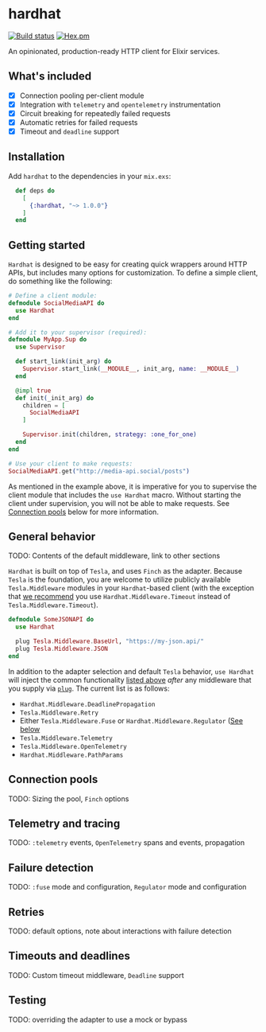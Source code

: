 # hardhat

[![Build status](https://github.com/seancribbs/hardhat/actions/workflows/ci.yaml/badge.svg)](https://github.com/seancribbs/hardhat/actions/workflows/ci.yaml) [![Hex.pm](https://img.shields.io/hexpm/v/hardhat.svg)](https://hex.pm/packages/hardhat)

<!-- MDOC -->
An opinionated, production-ready HTTP client for Elixir services.

## What's included

- [X] Connection pooling per-client module
- [X] Integration with `telemetry` and `opentelemetry` instrumentation
- [X] Circuit breaking for repeatedly failed requests
- [X] Automatic retries for failed requests
- [X] Timeout and `deadline` support

## Installation

Add `hardhat` to the dependencies in your `mix.exs`:

```elixir
  def deps do
    [
      {:hardhat, "~> 1.0.0"}
    ]
  end
```

## Getting started

`Hardhat` is designed to be easy for creating quick wrappers around HTTP APIs,
but includes many options for customization. To define a simple client, do something like the following:

```elixir
# Define a client module:
defmodule SocialMediaAPI do
  use Hardhat
end

# Add it to your supervisor (required):
defmodule MyApp.Sup do
  use Supervisor

  def start_link(init_arg) do
    Supervisor.start_link(__MODULE__, init_arg, name: __MODULE__)
  end

  @impl true
  def init(_init_arg) do
    children = [
      SocialMediaAPI
    ]

    Supervisor.init(children, strategy: :one_for_one)
  end
end

# Use your client to make requests:
SocialMediaAPI.get("http://media-api.social/posts")
```

As mentioned in the example above, it is imperative for you to supervise the client module that includes the `use Hardhat` macro. Without starting the client under supervision, you will not be able to make requests. See [Connection pools](#module-connection-pools) below for more information.

## General behavior

TODO: Contents of the default middleware, link to other sections

`Hardhat` is built on top of `Tesla`, and uses `Finch` as the adapter. Because
`Tesla` is the foundation, you are welcome to utilize publicly available
`Tesla.Middleware` modules in your `Hardhat`-based client (with the exception
that [we recommend](#module-timeouts-and-deadlines) you use
`Hardhat.Middleware.Timeout` instead of `Tesla.Middleware.Timeout`).

```elixir
defmodule SomeJSONAPI do
  use Hardhat

  plug Tesla.Middleware.BaseUrl, "https://my-json.api/"
  plug Tesla.Middleware.JSON
end
```

In addition to the adapter selection and default `Tesla` behavior,
`use Hardhat` will inject the common functionality [listed above](#module-what-s-included) *after* any middleware that you supply via [`plug`](`Tesla.Builder.plug/2`). The current list is as follows:

* `Hardhat.Middleware.DeadlinePropagation`
* `Tesla.Middleware.Retry`
* Either `Tesla.Middleware.Fuse` or `Hardhat.Middleware.Regulator` ([See below](#module-failure-detection)
* `Tesla.Middleware.Telemetry`
* `Tesla.Middleware.OpenTelemetry`
* `Hardhat.Middleware.PathParams`

## Connection pools

TODO: Sizing the pool, `Finch` options

## Telemetry and tracing

TODO: `:telemetry` events, `OpenTelemetry` spans and events, propagation

## Failure detection

TODO: `:fuse` mode and configuration, `Regulator` mode and configuration

## Retries

TODO: default options, note about interactions with failure detection

## Timeouts and deadlines

TODO: Custom timeout middleware, `Deadline` support

## Testing

TODO: overriding the adapter to use a mock or bypass
